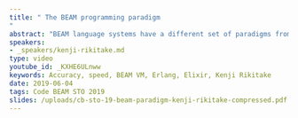 ```yaml
---
title: " The BEAM programming paradigm
"
abstract: "BEAM language systems have a different set of paradigms from other programming language systems, emphasizing on the immutability of the language elements and the robust protection against the possible malfunction. We demonstrate what kind of principles the BEAM language systems focus on by comparing with the examples of other language systems and the applications including C++ and C#."
speakers:
- _speakers/kenji-rikitake.md
type: video
youtube_id: _KXHE6ULnww
keywords: Accuracy, speed, BEAM VM, Erlang, Elixir, Kenji Rikitake
date: 2019-06-04
tags: Code BEAM STO 2019
slides: /uploads/cb-sto-19-beam-paradigm-kenji-rikitake-compressed.pdf
---
```

